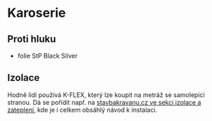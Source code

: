# Karoserie

## Proti hluku

* folie StP Black Silver

## Izolace

Hodně lidí používá K-FLEX, který lze koupit na metráž se samolepicí stranou.
Dá se pořídit např. na [stavbakravanu.cz ve sekci izolace a zateplení](https://www.stavbakaravanu.cz/izolace-zatepleni/),
kde je i celkem obsáhlý návod k instalaci.
